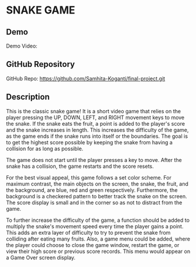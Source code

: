 # SNAKE GAME

## Demo
Demo Video: <URL>

## GitHub Repository
GitHub Repo: <https://github.com/Samhita-Koganti/final-project.git>

## Description

This is the classic snake game!  It is a short video game that relies on the player pressing the UP, DOWN, LEFT, and RIGHT movement keys to move the snake.  If the snake eats the fruit, a point is added to the player's score and the snake increases in length.  This increases the difficulty of the game, as the game ends if the snake runs into itself or the boundaries.  The goal is to get the highest score possible by keeping the snake from having a collision for as long as possible.

The game does not start until the player presses a key to move.  After the snake has a collision, the game restarts and the score resets.

For the best visual appeal, this game follows a set color scheme.  For maximum contrast, the main objects on the screen, the snake, the fruit, and the background, are blue, red and green respectively.  Furthermore, the background is a checkered pattern to better track the snake on the screen.  The score display is small and in the corner so as not to distract from the game.

To further increase the difficulty of the game, a function should be added to multiply the snake's movement speed every time the player gains a point.  This adds an extra layer of difficulty to try to prevent the snake from colliding after eating many fruits.  Also, a game menu could be added, where the player could choose to close the game window, restart the game, or view their high score or previous score records.  This menu would appear on a Game Over screen display.